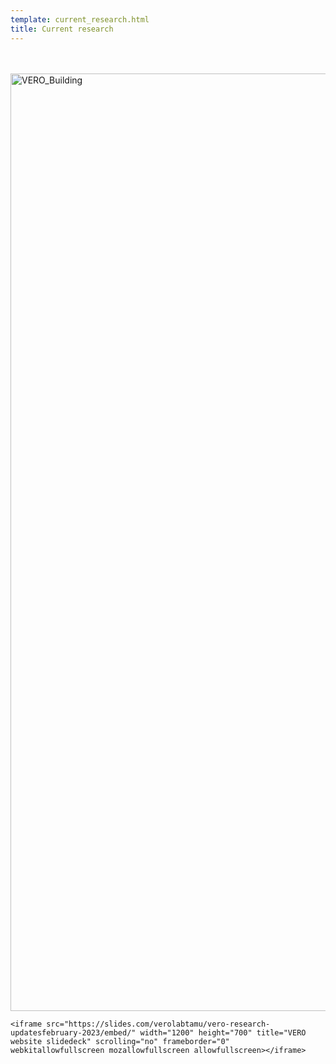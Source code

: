 ```yaml
---
template: current_research.html
title: Current research
---
```

<br><br>
    <img src="../../assets/VERO-ongoing-research-banner-Slide1.jpeg" alt="VERO_Building" loading="lazy" width="1500" style="margin-right: 20px;"/>
       
    <iframe src="https://slides.com/verolabtamu/vero-research-updatesfebruary-2023/embed/" width="1200" height="700" title="VERO website slidedeck" scrolling="no" frameborder="0" webkitallowfullscreen mozallowfullscreen allowfullscreen></iframe> 

